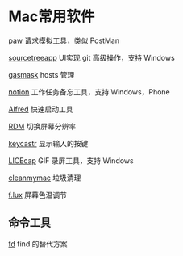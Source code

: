 # Mac常用软件

[paw](https://paw.cloud) 请求模拟工具，类似 PostMan

[sourcetreeapp](https://www.sourcetreeapp.com) UI实现 git 高级操作，支持 Windows

[gasmask](https://github.com/2ndalpha/gasmask) hosts 管理

[notion](https://www.notion.so/desktop) 工作任务备忘工具，支持 Windows，Phone

[Alfred](https://www.alfredapp.com/) 快速启动工具

[RDM](https://github.com/avibrazil/RDM) 切换屏幕分辨率

[keycastr](https://github.com/keycastr/keycastr) 显示输入的按键

[LICEcap](https://www.cockos.com/licecap) GIF 录屏工具，支持 Windows

[cleanmymac](https://macpaw.com/cleanmymac) 垃圾清理

[f.lux](https://justgetflux.com) 屏幕色温调节

## 命令工具
[fd](https://github.com/chinanf-boy/fd-zh) find 的替代方案